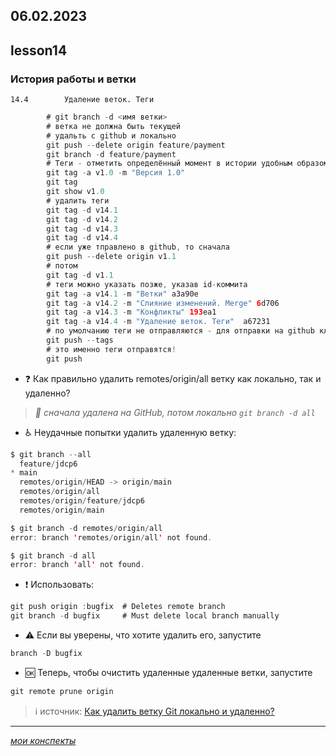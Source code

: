 06.02.2023
---
## lesson14

### История работы и ветки
	14.4		Удаление веток. Теги

```java
		# git branch -d <имя ветки>
		# ветка не должна быть текущей
		# удальть с github и локально
		git push --delete origin feature/payment
		git branch -d feature/payment
		# Теги - отметить определённый момент в истории удобным образом
		git tag -a v1.0 -m "Версия 1.0"
		git tag
		git show v1.0
		# удалить теги
		git tag -d v14.1
		git tag -d v14.2
		git tag -d v14.3
		git tag -d v14.4
		# если уже тправлено в github, то сначала
		git push --delete origin v1.1
		# потом
		git tag -d v1.1
		# теги можно указать позже, указав id-коммита
		git tag -a v14.1 -m "Ветки" a3a90e
		git tag -a v14.2 -m "Слияние изменений. Merge" 6d706
		git tag -a v14.3 -m "Конфликты" 193ea1
		git tag -a v14.4 -m "Удаление веток. Теги"  a67231
		# по умолчанию теги не отправляются - для отправки на github ключ указать явно
		git push --tags
		# это именно теги отправятся!
		git push
```
+ ❓	Как правильно удалить remotes/origin/all ветку как локально, так и удаленно?
> *🛑	сначала удалена на GitHub, потом локально `git branch -d all`*
+	♿	Неудачные попытки удалить удаленную ветку:

```java
$ git branch --all
  feature/jdcp6
* main
  remotes/origin/HEAD -> origin/main
  remotes/origin/all
  remotes/origin/feature/jdcp6
  remotes/origin/main

$ git branch -d remotes/origin/all
error: branch 'remotes/origin/all' not found.

$ git branch -d all
error: branch 'all' not found.

```
+ ❗ Использовать:
```java
git push origin :bugfix  # Deletes remote branch
git branch -d bugfix     # Must delete local branch manually
```
+ ⚠️ Если вы уверены, что хотите удалить его, запустите
```java
branch -D bugfix
```
+ 🆗 Теперь, чтобы очистить удаленные удаленные ветки, запустите
```java
git remote prune origin
```

>	ℹ️ источник: [Как удалить ветку Git локально и удаленно?](https://stackoverflow.com/questions/2003505/how-do-i-delete-a-git-branch-locally-and-remotely?page=2&tab=scoredesc#tab-top)

---
[*мои конспекты*](./README.md)
